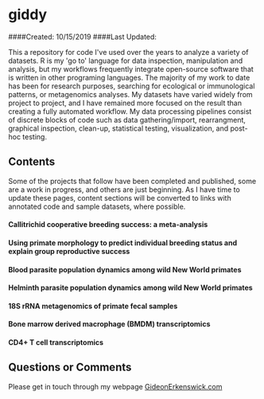 # giddy
####Created: 10/15/2019  ####Last Updated:

This a repository for code I've used over the years to analyze a variety of datasets. R is my 'go to' language for data inspection, manipulation and analysis, but my workflows frequently integrate open-source software that is written in other programing languages. The majority of my work to date has been for research purposes, searching for ecological or immunological patterns, or metagenomics analyses. My datasets have varied widely from project to project, and I have remained more focused on the result than creating a fully automated workflow. My data processing pipelines consist of discrete blocks of code such as data gathering/import, rearrangment, graphical inspection, clean-up, statistical testing, visualization, and post-hoc testing.

## Contents

Some of the projects that follow have been completed and published, some are a work in progress, and others are just beginning. As I have time to update these pages, content sections will be converted to links with annotated code and sample datasets, where possible.

#### Callitrichid cooperative breeding success: a meta-analysis

#### Using primate morphology to predict individual breeding status and explain group reproductive success

#### Blood parasite population dynamics among wild New World primates

#### Helminth parasite population dynamics among wild New World primates

#### 18S rRNA metagenomics of primate fecal samples

#### Bone marrow derived macrophage (BMDM) transcriptomics

#### CD4+ T cell transcriptomics


## Questions or Comments
Please get in touch through my webpage [GideonErkenswick.com](https://gideonerkenswick.com/contact/)